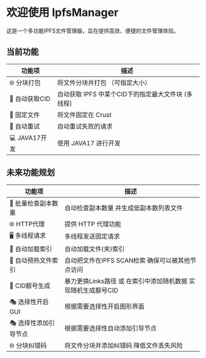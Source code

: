 # 欢迎使用 IpfsManager

这是一个多功能IPFS文件管理器，旨在提供高效、便捷的文件管理体验。

## 当前功能

| 功能项             | 描述                         |
|-------------------|-----------------------------|
| 🌐 分块打包        | 将文件分块并打包 （可指定大小）|
| 🔎 自动获取CID      | 自动获取 IPFS 中某个CID下的指定最大文件块 (多线程) |
| 📂 固定文件     | 将文件固定在 Crust         |
| 🔄 自动重试         | 自动重试失败的请求           |
| 💻 JAVA17开发       | 使用 JAVA17 进行开发          |

## 未来功能规划

| 功能项             | 描述                         |
|-------------------|-----------------------------|
| 📁 批量检查副本数量 | 自动检查副本数量 并生成低副本数列表文件 |
| 🌐 HTTP代理        | 提供 HTTP 代理功能            |
| 🖥️ 多线程请求      | 多线程发送固定请求            |
| 📁 自动加载索引     | 自动加载文件(夹)索引         |
| 📁 自动预热文件索引| 自动把文件在IPFS SCAN检索 确保可以被其他节点访问  |
| 🎫 CID靓号生成    | 暴力更换Links路径 或 在索引中添加随机数据 实现随机生成靓号CID  |
| 🎭 选择性开启GUI     | 根据需要选择性开启图形界面   |
| 🎭 选择性添加引导节点  | 根据需要选择性自动添加引导节点   |
| 🌐 分块纠错码        | 将文件分块并添加纠错码 降低文件丢失风险  |

